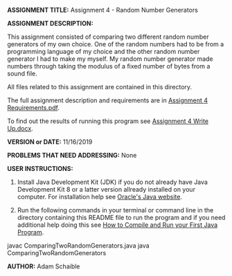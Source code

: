 **ASSIGNMENT TITLE:** Assignment 4 - Random Number Generators

**ASSIGNMENT DESCRIPTION:**

This assignment consisted of comparing two different random number generators of my own choice. One of the random numbers had to be from a programming language of my choice and the other random number generator I had to make my myself. My random number generator made numbers through taking the modulus of a fixed number of bytes from a sound file.

All files related to this assignment are contained in this directory.

The full assignment description and requirements are in [Assignment 4 Requirements.pdf](https://github.com/AdamSchaible/MSU_Denver/blob/master/CS%204050%20Algorithms%20%26%20Algorithm%20Analysis%20(Fall%202019)/Assignment%204%20-Random%20Number%20Generators/Assignment%204%20Requirements.pdf).

To find out the results of running this program see [Assignment 4 Write Up.docx](https://github.com/AdamSchaible/MSU_Denver/blob/master/CS%204050%20Algorithms%20%26%20Algorithm%20Analysis%20(Fall%202019)/Assignment%204%20-Random%20Number%20Generators/Assignment%204%20Write%20Up.docx).

**VERSION or DATE:** 11/16/2019

**PROBLEMS THAT NEED ADDRESSING:** None

**USER INSTRUCTIONS:** 

1) Install Java Development Kit (JDK) if you do not already have Java Development Kit 8 or a latter version allready installed on your computer. For installation help see [Oracle's Java website](https://www.oracle.com/java/technologies/javase-downloads.html).

2) Run the following commands in your terminal or command line in the directory containing this README file to run the program and if you need additional help doing this see [How to Compile and Run your First Java Program](https://beginnersbook.com/2013/05/first-java-program/).

javac ComparingTwoRandomGenerators.java
java ComparingTwoRandomGenerators

**AUTHOR:** Adam Schaible